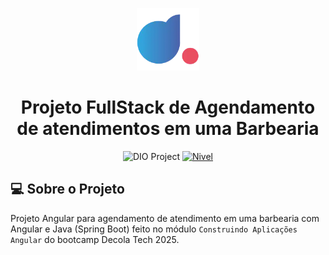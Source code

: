 <!--START_SECTION:header-->
<div align="center">
  <p align="center">
    <img 
      alt="DIO Education" 
      src="https://raw.githubusercontent.com/digitalinnovationone/template-github-trilha/main/.github/assets/logo.webp" 
      width="100px" 
    />
    <h1>Projeto FullStack de Agendamento de atendimentos em uma Barbearia</h1>
  </p>
</div>
<!--END_SECTION:header-->

<p align="center">
  <img src="https://img.shields.io/static/v1?label=DIO&message=Education&color=E94D5F&labelColor=202024" alt="DIO Project" />
  <a href="NIVEL"><img  src="https://img.shields.io/static/v1?label=Nivel&message=Intermediário&color=E94D5F&labelColor=202024" alt="Nivel"></a>

</p>


## 💻 Sobre o Projeto

Projeto Angular para agendamento de atendimento em uma barbearia com Angular e Java (Spring Boot) feito no módulo `Construindo Aplicações Angular` do bootcamp Decola Tech 2025.